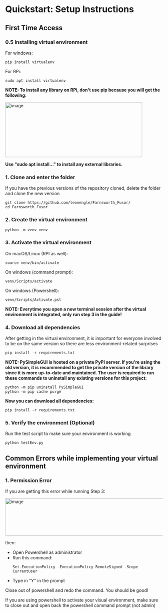 # Quickstart: **Setup Instructions**

## First Time Access
### 0.5 Installing virtual environment
For windows:
```
pip install virtualenv
```
For RPi:
```
sudo apt install virtualenv
```
**NOTE: To install any library on RPi, don't use pip because you will get the following:**

<img width="438" height="175" alt="image" src="https://github.com/user-attachments/assets/6fb0b4df-e1db-43d6-99c5-16a5e9ce0754" />

**Use "sudo apt install..." to install any external libraries.**
### 1. Clone and enter the folder
If you have the previous versions of the repository cloned, delete the folder and clone the new version
```
git clone https://github.com/leonengle/Farnsworth_Fusor/
cd Farnsworth_Fusor
```
### 2. Create the virtual environment
```
python -m venv venv
```
### 3. Activate the virtual environment

On macOS/Linux (RPI as well):
```
source venv/bin/activate
```
On windows (command prompt):
```
venv/Scripts/activate
```
On windows (Powershell):
```
venv/Scripts/Activate.psl
```
**NOTE: Everytime you open a new terminal session after the virtual environment is integrated, only run step 3 in the guide!**

### 4. Download all dependencies

After getting in the virtual environment, it is important for everyone involved to be on the same version so there are less environment-related surprises 
```
pip install -r requirements.txt
```

**NOTE: PySimpleGUI is hosted on a private PyPI server. If you're using the old version, it is recommended to get the private version of the library since it is more up-to-date and maintained. The user is required to run these commands to uninstall any existing versions for this project:**
```
python -m pip uninstall PySimpleGUI
python -m pip cache purge
```
**Now you can download all dependencies:** 
```
pip install -r requirements.txt
```

### 5. Verify the environment (Optional)

Run the test script to make sure your environment is working
```
python testEnv.py
```

## Common Errors while implementing your virtual environment
### 1. Permission Error
If you are getting this error while running Step 3:

<img width="674" height="119" alt="image" src="https://github.com/user-attachments/assets/1cd02b3c-e6d6-4a73-b65d-c0ed6d0ee4c6" />

then:
  - Open Powershell as administrator
  - Run this command:
      ```
      Set-ExecutionPolicy -ExecutionPolicy RemoteSigned -Scope CurrentUser
      ```
  - Type in "Y" in the prompt

Close out of powershell and redo the command. You should be good!

If you are using powershell to activate your visual environment, make sure to close out and open back the powershell command prompt (not admin)



